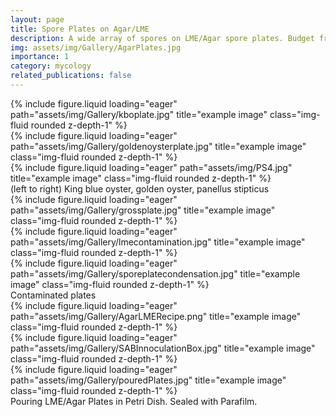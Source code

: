 ```yaml
---
layout: page
title: Spore Plates on Agar/LME
description: A wide array of spores on LME/Agar spore plates. Budget friendly materials.
img: assets/img/Gallery/AgarPlates.jpg
importance: 1
category: mycology
related_publications: false
---
```




<div class="row">
    <div class="col-sm mt-3 mt-md-0">
        {% include figure.liquid loading="eager" path="assets/img/Gallery/kboplate.jpg" title="example image" class="img-fluid rounded z-depth-1" %}
    </div>
    <div class="col-sm mt-3 mt-md-0">
        {% include figure.liquid loading="eager" path="assets/img/Gallery/goldenoysterplate.jpg" title="example image" class="img-fluid rounded z-depth-1" %}
    </div>
    <div class="col-sm mt-3 mt-md-0">
        {% include figure.liquid loading="eager" path="assets/img/PS4.jpg" title="example image" class="img-fluid rounded z-depth-1" %}
    </div>
</div>
<div class="caption">
    (left to right) King blue oyster, golden oyster, panellus stipticus
</div>

<div class="row">
    <div class="col-sm mt-3 mt-md-0">
        {% include figure.liquid loading="eager" path="assets/img/Gallery/grossplate.jpg" title="example image" class="img-fluid rounded z-depth-1" %}
    </div>
    <div class="col-sm mt-3 mt-md-0">
        {% include figure.liquid loading="eager" path="assets/img/Gallery/lmecontamination.jpg" title="example image" class="img-fluid rounded z-depth-1" %}
    </div>
    <div class="col-sm mt-3 mt-md-0">
        {% include figure.liquid loading="eager" path="assets/img/Gallery/sporeplatecondensation.jpg" title="example image" class="img-fluid rounded z-depth-1" %}
    </div>
</div>
<div class="caption">
    Contaminated plates
</div>

<div class="row">
    <div class="col-sm mt-3 mt-md-0">
        {% include figure.liquid loading="eager" path="assets/img/Gallery/AgarLMERecipe.png" title="example image" class="img-fluid rounded z-depth-1" %}
    </div>
    <div class="col-sm mt-3 mt-md-0">
        {% include figure.liquid loading="eager" path="assets/img/Gallery/SABInnoculationBox.jpg" title="example image" class="img-fluid rounded z-depth-1" %}
    </div>
    <div class="col-sm mt-3 mt-md-0">
        {% include figure.liquid loading="eager" path="assets/img/Gallery/pouredPlates.jpg" title="example image" class="img-fluid rounded z-depth-1" %}
    </div>
</div>
<div class="caption">
    Pouring LME/Agar Plates in Petri Dish. Sealed with Parafilm.
</div>
